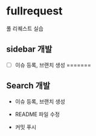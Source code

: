 # fullrequest
풀 리퀘스트 실습


## sidebar 개발
- [ ] 이슈 등록, 브랜치 생성
=======

## Search 개발


- 이슈 등록, 브랜치 생성

- README 파일 수정

- 커밋 푸시
